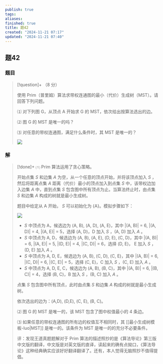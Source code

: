 ```yaml
---
publish: true
tags: 
aliases: 
finished: true
title: 题42
created: "2024-11-21 07:17"
updated: "2024-11-21 07:40"
---
```

## 题42
### 题目
> [!question]+
> （8 分）
> 
> 使用 Prim（普里姆）算法求带权连通图的最小（代价）生成树（MST）。请回答下列问题。
> 
> ⑴ 对下列图 G，从顶点 A 开始求 G 的 MST，依次给出按算法选出的边。
> 
> ⑵ 图 G 的 MST 是唯一的吗？
> 
> ⑶ 对任意的带权连通图，满足什么条件时，其 MST 是唯一的？
> 
> ![](https://pic4.zhimg.com/v2-7fd4ac4bd418302930dd8a45db00d113_1440w.jpg)
### 解
> [!done]+
> ⑴ Prim 算法运用了贪心策略。
> 
> 开始点集 $S$ 和边集 $A$ 为空，从一个任意的顶点开始，并将该顶点加入 $S$ ，然后将距离点集 $A$ 距离（代价）最小的顶点加入到点集 $S$ 中，该带权边加入边集 $A$ 中，直到点集 $S$ 包含图中所有顶点为止。当算法终止时，由点集 $S$ 和边集 $A$ 构成的树就是最小生成树。
> 
> 题目中给定从 A 开始， $S$ 可以初始化为 {A}。模拟步骤如下：
> 
> ![](https://picx.zhimg.com/v2-ab589ae11a2671bafb6f306e6441fc7f_r.jpg)
> 
> - $S$ 中顶点为 A，候选边为 (A, B), (A, D), (A, E)，其中 |(A, B)| = 6, |(A, D)| = 4, |(A, E)| = 5，选择 (A, D)，D 加入 $S$ ，(A, D) 加入 $A$ 。
> - $S$ 中顶点为 A, D，候选边为 (A, B), (A, E), (D, E), (C, D)，其中 |(A, B)| = 6, |(A, E)| = 5, |(D, E)| = 4, |(C, D)| = 6，选择 (D, E)， E 加入 $S$ ，(D, E) 加入 $A$ 。
> - $S$ 中顶点为 A, D, E，候选边为 (A, B), (C, D), (C, E)，其中 |(A, B)| = 6, |(C, D)| = 6, |(C, E)| = 5，选择 (C, E)，C 加入 $S$ ，(C, E) 加入 $A$ 。
> - $S$ 中顶点为 A, D, E, C，候选边为 (A, B), (B, C)，其中 |(A, B)| = 6, |(B, C)| = 4，选择 (B, C)，B 加入 $S$ ，(B, C) 加入 $A$ 。
> 
> 点集 $S$ 包含图中所有顶点，此时由点集 $S$ 和边集 $A$ 构成的树就是最小生成树。
> 
> 依次选出的边为：(A,D), (D,E), (C, E), (B, C)。
> 
> ⑵ 图 G 的 MST 是唯一的，该 MST 包含了图中权值最小的 4 条边。
> 
> ⑶ 如果任意的带权连通图的所有边的权值互不相同时，其 [[最小生成树模板-luo|MST]] 是唯一的。该条件为 MST 是唯一的的充分不必要条件。
> 
> 评：发现王道真题题解对于 Prim 算法的描述照抄的是《算法导论》第三版中文版的翻译，中文版是对英文版的直译，读起来的确有点拗口，《算法导论》这种经典确实应该好好翻译翻译了。还有，本人觉得无脑照抄不值得提倡。